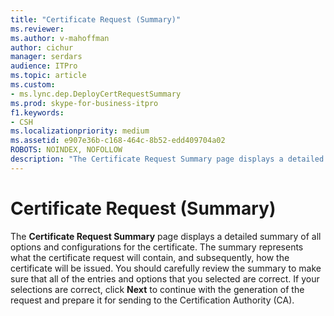 ```yaml
---
title: "Certificate Request (Summary)"
ms.reviewer: 
ms.author: v-mahoffman
author: cichur
manager: serdars
audience: ITPro
ms.topic: article
ms.custom:
- ms.lync.dep.DeployCertRequestSummary
ms.prod: skype-for-business-itpro
f1.keywords:
- CSH
ms.localizationpriority: medium
ms.assetid: e907e36b-c168-464c-8b52-edd409704a02
ROBOTS: NOINDEX, NOFOLLOW
description: "The Certificate Request Summary page displays a detailed summary of all options and configurations for the certificate. The summary represents what the certificate request will contain, and subsequently, how the certificate will be issued. You should carefully review the summary to make sure that all of the entries and options that you selected are correct. If your selections are correct, click Next to continue with the generation of the request and prepare it for sending to the Certification Authority (CA)."
---
```


# Certificate Request (Summary)
 
The **Certificate Request Summary** page displays a detailed summary of all options and configurations for the certificate. The summary represents what the certificate request will contain, and subsequently, how the certificate will be issued. You should carefully review the summary to make sure that all of the entries and options that you selected are correct. If your selections are correct, click **Next** to continue with the generation of the request and prepare it for sending to the Certification Authority (CA).
  

